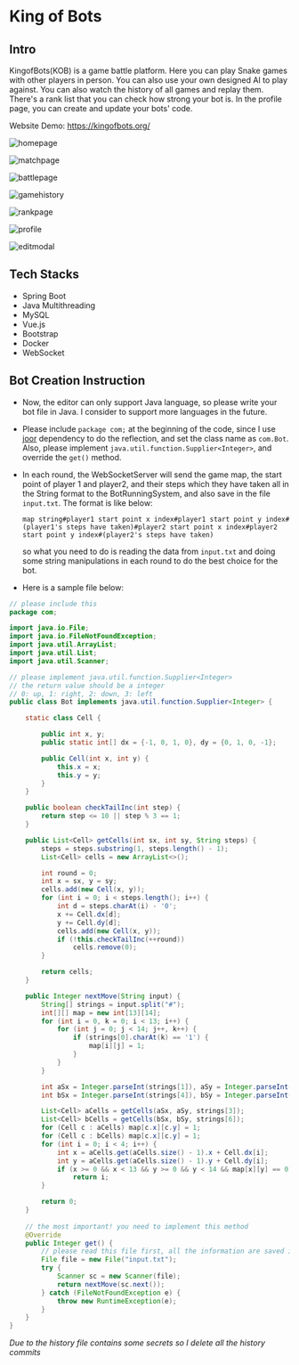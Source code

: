 # King of Bots

## Intro

KingofBots(KOB) is a game battle platform. Here you can play Snake games with other players in person. You can also use your own designed AI to play against. You can also watch the history of all games and replay them. There's a rank list that you can check how strong your bot is. In the profile page, you can create and update your bots' code.

Website Demo: https://kingofbots.org/

![homepage](./display/images/homepage.png)

![matchpage](./display/images/matchpage.png)

![battlepage](./display/images/battlepage.png)

![gamehistory](./display/images/gamehistory.png)

![rankpage](./display/images/rankpage.png)

![profile](./display/images/profile.png)

![editmodal](./display/images/editmodal.png)

## Tech Stacks

* Spring Boot
* Java Multithreading
* MySQL
* Vue.js
* Bootstrap
* Docker
* WebSocket

## Bot Creation Instruction

* Now, the editor can only support Java language, so please write your bot file in Java. I consider to support more languages in the future.

* Please include `package com;` at the beginning of the code, since I use [joor](https://github.com/jOOQ/jOOR) dependency to do the reflection, and set the class name as `com.Bot`. Also, please implement `java.util.function.Supplier<Integer>`, and override the `get()` method.

* In each round, the WebSocketServer will send the game map, the start point of player 1 and player2, and their steps which they have taken all in the String format to the BotRunningSystem, and also save in the file `input.txt`. The format is like below:

  `map string#player1 start point x index#player1 start point y index#(player1's steps have taken)#player2 start point x index#player2 start point y index#(player2's steps have taken)`

  so what you need to do is reading the data from `input.txt` and doing some string manipulations in each round to do the best choice for the bot.

* Here is a sample file below:

```java
// please include this
package com;

import java.io.File;
import java.io.FileNotFoundException;
import java.util.ArrayList;
import java.util.List;
import java.util.Scanner;

// please implement java.util.function.Supplier<Integer>
// the return value should be a integer
// 0: up, 1: right, 2: down, 3: left
public class Bot implements java.util.function.Supplier<Integer> {

    static class Cell {

        public int x, y;
        public static int[] dx = {-1, 0, 1, 0}, dy = {0, 1, 0, -1};

        public Cell(int x, int y) {
            this.x = x;
            this.y = y;
        }
    }

    public boolean checkTailInc(int step) {
        return step <= 10 || step % 3 == 1;
    }

    public List<Cell> getCells(int sx, int sy, String steps) {
        steps = steps.substring(1, steps.length() - 1);
        List<Cell> cells = new ArrayList<>();

        int round = 0;
        int x = sx, y = sy;
        cells.add(new Cell(x, y));
        for (int i = 0; i < steps.length(); i++) {
            int d = steps.charAt(i) - '0';
            x += Cell.dx[d];
            y += Cell.dy[d];
            cells.add(new Cell(x, y));
            if (!this.checkTailInc(++round))
                cells.remove(0);
        }

        return cells;
    }

    public Integer nextMove(String input) {
        String[] strings = input.split("#");
        int[][] map = new int[13][14];
        for (int i = 0, k = 0; i < 13; i++) {
            for (int j = 0; j < 14; j++, k++) {
                if (strings[0].charAt(k) == '1') {
                    map[i][j] = 1;
                }
            }
        }

        int aSx = Integer.parseInt(strings[1]), aSy = Integer.parseInt(strings[2]);
        int bSx = Integer.parseInt(strings[4]), bSy = Integer.parseInt(strings[5]);

        List<Cell> aCells = getCells(aSx, aSy, strings[3]);
        List<Cell> bCells = getCells(bSx, bSy, strings[6]);
        for (Cell c : aCells) map[c.x][c.y] = 1;
        for (Cell c : bCells) map[c.x][c.y] = 1;
        for (int i = 0; i < 4; i++) {
            int x = aCells.get(aCells.size() - 1).x + Cell.dx[i];
            int y = aCells.get(aCells.size() - 1).y + Cell.dy[i];
            if (x >= 0 && x < 13 && y >= 0 && y < 14 && map[x][y] == 0)
                return i;
        }

        return 0;
    }
  
  	// the most important! you need to implement this method
    @Override
    public Integer get() {
      	// please read this file first, all the information are saved in this file
        File file = new File("input.txt");
        try {
            Scanner sc = new Scanner(file);
            return nextMove(sc.next());
        } catch (FileNotFoundException e) {
            throw new RuntimeException(e);
        }
    }
}

```

*Due to the history file contains some secrets so I delete all the history commits*